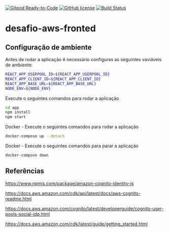 [![Gitpod Ready-to-Code](https://img.shields.io/badge/Gitpod-Ready--to--Code-blue?logo=gitpod)](https://gitpod.io/#https://github.com/FlavioAndre/desafio-cloud-aws/tree/main/desafio-aws-fronted)
[![GitHub license](https://img.shields.io/github/license/FlavioAndre/desafio-cloud-aws)](https://github.com/FlavioAndre/desafio-cloud-aws/blob/main/LICENSE)
[![Build Status](https://dev.azure.com/desenvapps2014/desafio-bootcamp-aws/_apis/build/status/desafio-bootcamp-aws-front%20container-CI?branchName=main)](https://dev.azure.com/desenvapps2014/desafio-bootcamp-aws/_build/latest?definitionId=3&branchName=main)


# desafio-aws-fronted

## Configuração de ambiente

Antes de rodar a aplicação é necessário configuras as seguintes vaviáveis de ambiente:

```bash
REACT_APP_USERPOOL_ID=${REACT_APP_USERPOOL_ID}
REACT_APP_CLIENT_ID=${REACT_APP_CLIENT_ID}
REACT_APP_BASE_URL=${REACT_APP_BASE_URL}
NODE_ENV=${NODE_ENV}
```

Execute o seguintes comandos para rodar a aplicação

```bash
cd app
npm install
npm start
```

Docker - Execute o seguintes comandos para rodar a aplicação

```bash
docker-compose up --detach
```

Docker - Execute o seguintes comandos para parar a aplicação

```bash
docker-compose down
```

## Referências

<https://www.npmjs.com/package/amazon-cognito-identity-js>

<https://docs.aws.amazon.com/cdk/api/latest/docs/aws-cognito-readme.html>

<https://docs.aws.amazon.com/cognito/latest/developerguide/cognito-user-pools-social-idp.html>

<https://docs.aws.amazon.com/cdk/latest/guide/getting_started.html>
